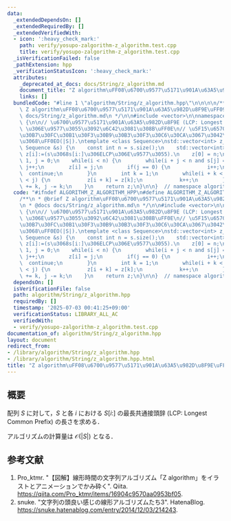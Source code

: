 ```yaml
---
data:
  _extendedDependsOn: []
  _extendedRequiredBy: []
  _extendedVerifiedWith:
  - icon: ':heavy_check_mark:'
    path: verify/yosupo-zalgorithm-z_algorithm.test.cpp
    title: verify/yosupo-zalgorithm-z_algorithm.test.cpp
  _isVerificationFailed: false
  _pathExtension: hpp
  _verificationStatusIcon: ':heavy_check_mark:'
  attributes:
    _deprecated_at_docs: docs/String/z_algorithm.md
    document_title: "Z algorithm\uFF08\u6700\u9577\u5171\u901A\u63A5\u982D\u8F9E\uFF09"
    links: []
  bundledCode: "#line 1 \"algorithm/String/z_algorithm.hpp\"\n\n\n\n/**\n * @brief\
    \ Z algorithm\uFF08\u6700\u9577\u5171\u901A\u63A5\u982D\u8F9E\uFF09\n * @docs\
    \ docs/String/z_algorithm.md\n */\n\n#include <vector>\n\nnamespace algorithm\
    \ {\n\n// \u6700\u9577\u5171\u901A\u63A5\u982D\u8F9E (LCP: Longest Common Prefix)\
    \ \u306E\u9577\u3055\u3092\u6C42\u3081\u308B\uFF0E\n// \u5F15\u6570\u306FSTL\u306E\
    \u30B7\u30FC\u30B1\u30F3\u30B9\u30B3\u30F3\u30C6\u30CA\u3067\u3042\u308B\u3053\
    \u3068\uFF0EO(|S|).\ntemplate <class Sequence>\nstd::vector<int> z_algorithm(const\
    \ Sequence &s) {\n    const int n = s.size();\n    std::vector<int> z(n);  //\
    \ z[i]:=(s\u3068s[i:]\u306ELCP\u306E\u9577\u3055).\n    z[0] = n;\n    int i =\
    \ 1, j = 0;\n    while(i < n) {\n        while(i + j < n and s[j] == s[i + j])\
    \ j++;\n        z[i] = j;\n        if(j == 0) {\n            i++;\n          \
    \  continue;\n        }\n        int k = 1;\n        while(i + k < n and k + z[k]\
    \ < j) {\n            z[i + k] = z[k];\n            k++;\n        }\n        i\
    \ += k, j -= k;\n    }\n    return z;\n}\n\n}  // namespace algorithm\n\n\n"
  code: "#ifndef ALGORITHM_Z_ALGORITHM_HPP\n#define ALGORITHM_Z_ALGORITHM_HPP 1\n\n\
    /**\n * @brief Z algorithm\uFF08\u6700\u9577\u5171\u901A\u63A5\u982D\u8F9E\uFF09\
    \n * @docs docs/String/z_algorithm.md\n */\n\n#include <vector>\n\nnamespace algorithm\
    \ {\n\n// \u6700\u9577\u5171\u901A\u63A5\u982D\u8F9E (LCP: Longest Common Prefix)\
    \ \u306E\u9577\u3055\u3092\u6C42\u3081\u308B\uFF0E\n// \u5F15\u6570\u306FSTL\u306E\
    \u30B7\u30FC\u30B1\u30F3\u30B9\u30B3\u30F3\u30C6\u30CA\u3067\u3042\u308B\u3053\
    \u3068\uFF0EO(|S|).\ntemplate <class Sequence>\nstd::vector<int> z_algorithm(const\
    \ Sequence &s) {\n    const int n = s.size();\n    std::vector<int> z(n);  //\
    \ z[i]:=(s\u3068s[i:]\u306ELCP\u306E\u9577\u3055).\n    z[0] = n;\n    int i =\
    \ 1, j = 0;\n    while(i < n) {\n        while(i + j < n and s[j] == s[i + j])\
    \ j++;\n        z[i] = j;\n        if(j == 0) {\n            i++;\n          \
    \  continue;\n        }\n        int k = 1;\n        while(i + k < n and k + z[k]\
    \ < j) {\n            z[i + k] = z[k];\n            k++;\n        }\n        i\
    \ += k, j -= k;\n    }\n    return z;\n}\n\n}  // namespace algorithm\n\n#endif\n"
  dependsOn: []
  isVerificationFile: false
  path: algorithm/String/z_algorithm.hpp
  requiredBy: []
  timestamp: '2025-07-03 00:41:25+09:00'
  verificationStatus: LIBRARY_ALL_AC
  verifiedWith:
  - verify/yosupo-zalgorithm-z_algorithm.test.cpp
documentation_of: algorithm/String/z_algorithm.hpp
layout: document
redirect_from:
- /library/algorithm/String/z_algorithm.hpp
- /library/algorithm/String/z_algorithm.hpp.html
title: "Z algorithm\uFF08\u6700\u9577\u5171\u901A\u63A5\u982D\u8F9E\uFF09"
---
```

## 概要

配列 $S$ に対して，$S$ と各 $i$ における $S[i:]$ の最長共通接頭辞 (LCP: Longest Common Prefix) の長さを求める．

アルゴリズムの計算量は $\mathcal{O}(\lvert S \rvert)$ となる．


## 参考文献

1. Pro_ktmr. "【図解】線形時間の文字列アルゴリズム「Z algorithm」をイラストとアニメーションでかみ砕く". Qiita. <https://qiita.com/Pro_ktmr/items/16904c9570aa0953bf05>.
1. snuke. "文字列の頭良い感じの線形アルゴリズムたち3". HatenaBlog. <https://snuke.hatenablog.com/entry/2014/12/03/214243>.
